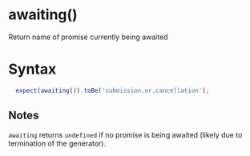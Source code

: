 # awaiting()

Return name of promise currently being awaited

# Syntax

```js
  expect(awaiting()).toBe('submission.or.cancellation');
```

## Notes

`awaiting` returns `undefined` if no promise is being awaited (likely due to termination of the generator).
